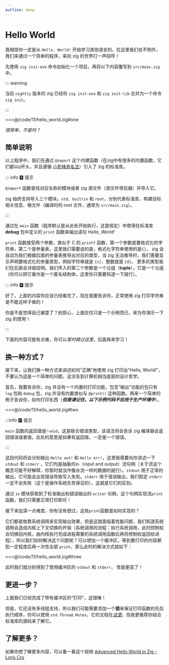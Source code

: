 ```yaml
---
outline: deep
---
```


# Hello World

我相信你一定是从 `Hello, World!` 开始学习其他语言的，在这里我们也不例外，我们来通过一个简单的程序，来向 zig 的世界打一声招呼！

先使用 `zig init-exe` 命令初始化一个项目，再将以下内容覆写到 `src/main.zig` 中。

::: warning

当前 `nightly` 版本的 zig 已经将 `zig init-exe` 和 `zig init-lib` 合并为一个命令 `zig init`。

:::

<!-- 引入代码片段 -->
<!-- 具体说明见：https://vitepress.dev/zh/guide/markdown#import-code-snippets -->

<<<@/code/11/hello_world.zig#one

_很简单，不是吗？_

## 简单说明

以上程序中，我们先通过 `@import` 这个内建函数（在zig中有很多的内置函数，它们都以`@`开头，并且遵循 [小驼峰命名法](#)）引入了 zig 的标准库。

::: info 🅿️ 提示

`@import` 函数查找对应名称的模块或者 zig 源文件（源文件带后缀）并导入它。

zig 始终支持导入三个模块，`std`、`builtin` 和 `root`，分别代表标准库、构建目标相关信息、根文件（编译时的 root 文件，通常为 `src/main.zig`）。

:::

通过在 `main` 函数（程序默认是从此处开始执行，这是规定）中使用在标准库 **debug** 包中定义的 `print` 函数来输出语句 _Hello, World!_

`print` 函数接受两个参数，类似于 C 的 `printf` 函数，第一个参数是要格式化的字符串，第二个是参量表，这里我们需要说的是，格式化字符串使用的是`{}`，
zig 会自动为我们根据后面的参量表推导出对应的类型，当 zig 无法推导时，我们需要显示声明要格式化的参量类型，例如字符串就是 `{s}`，整数就是 `{d}`，
更多的类型我们在后面会详细说明。我们传入的第二个参数是一个元组（**tuple**），它是一个元组（你可以把它看作是一个匿名结构体，这里你只需要知道一下就行）。

::: info 🅿️ 提示

好了，上面的内容你应该已经看完了，现在我要告诉你，正常使用 zig 打印字符串是不能这样子做的！

你是不是觉得自己被耍了？别担心，上面仅仅只是一个示例而已，来为你演示一下 zig 的使用！

:::

下面的内容可能有点难，你可以*暂时跳过这里*，后面再来学习！

## 换一种方式？

接下来，让我们换一种方式来讲述如何“正确”地使用 zig 打印出“Hello, World!”，不要认为这是一个简单的问题，这涉及到计算机相当底层的设计哲学。

首先，我要告诉你，zig 并没有一个内置的打印功能，包含“输出”功能的包只有 `log` 包和 `debug` 包，zig 并没有内置类似与 `@print()` 这种函数。再来一个简单的例子告诉你，如何打印东西（**_但是请记住，以下示例代码不应用于生产环境中_**）。

<<<@/code/11/hello_world.zig#two

:::info 🅿️ 提示

`main` 函数的返回值是`!void`，这是联合错误类型，该语法将会告诉 zig 编译器会返回错误或者值，此处的意思是如果有返回值，一定是一个错误。

:::

这段代码将会分别输出 `Hello out!` 和 `Hello err!`，这里我需要向你讲述一下 `stdout` 和 `stderr` ，它们均是抽象的io（input and output）流句柄（关于流这个概念可能不好解释，你暂时就当作像水流一样的数据的就行）。`stdout` 用于正常的输出，它可能会出现错误导致写入失败。`stderr` 用于错误输出，我们假定 `stderr` 一定不会失败（这个是操作系统负责保证的），这就是它们的区别。

通过 `io` 模块获取到了标准输出和错误输出的 `writer` 句柄，这个句柄实现流`print`函数，我们只需要正常打印即可！

接下来加深一点难度，你有没有想过，这些`print`函数是如何实现的？

它们都是依靠系统调用来实现输出效果，但是这就面临着性能问题，我们知道系统调用会造成内核上下文切换的开销（系统调用的流程：执行系统调用，此时控制权会切换回内核，由内核执行完成进程需要的系统调用函数后再将控制权返回给进程），所以我们如何解决这个问题呢？可以增加一个缓冲区，等到要打印的内容都到一定程度后再一次性全部 `print`，那么此时的解决方式就如下：

<<<@/code/11/hello_world.zig#three

此时我们就分别得到了使用缓冲区的 `stdout` 和 `stderr`， 性能更高了！

## 更进一步？

上面我们已经完成了带有缓冲区的“打印”，这很棒！

但是，它还没有多线程支持，所以我们可能需要添加一个**锁**来保证打印函数的先后执行顺序，你可以使用 `std.Thread.Mutex`，它的文档在[_这里_](https://ziglang.org/documentation/master/std/#A;std:Thread.Mutex)，但我更推荐你结合标准库的源码来了解它。

## 了解更多？

如果你想了解更多内容，可以看一看这个视频 [Advanced Hello World in Zig - Loris Cro](https://youtu.be/iZFXAN8kpPo?si=WNpp3t42LPp1TkFI)
